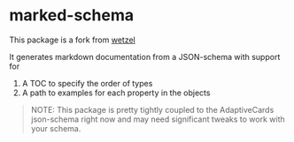 # marked-schema

This package is a fork from [wetzel](https://github.com/AnalyticalGraphicsInc/wetzel)

It generates markdown documentation from a JSON-schema with support for 

1. A TOC to specify the order of types
2. A path to examples for each property in the objects

> NOTE: This package is pretty tightly coupled to the AdaptiveCards json-schema right now and may need significant tweaks to work with your schema.
